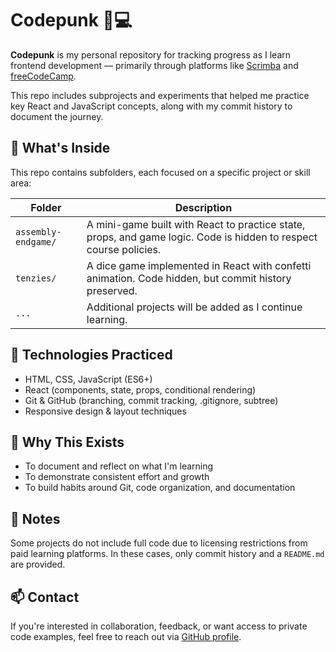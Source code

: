 # Codepunk 🧠💻

**Codepunk** is my personal repository for tracking progress as I learn frontend development — primarily through platforms like [Scrimba](https://scrimba.com/) and [freeCodeCamp](https://www.freecodecamp.org/).

This repo includes subprojects and experiments that helped me practice key React and JavaScript concepts, along with my commit history to document the journey.

## 🚀 What's Inside

This repo contains subfolders, each focused on a specific project or skill area:

| Folder | Description |
|--------|-------------|
| `assembly-endgame/` | A mini-game built with React to practice state, props, and game logic. Code is hidden to respect course policies. |
| `tenzies/`          | A dice game implemented in React with confetti animation. Code hidden, but commit history preserved. |
| `...`               | Additional projects will be added as I continue learning.

## 🧱 Technologies Practiced

- HTML, CSS, JavaScript (ES6+)
- React (components, state, props, conditional rendering)
- Git & GitHub (branching, commit tracking, .gitignore, subtree)
- Responsive design & layout techniques

## 🧠 Why This Exists

- To document and reflect on what I'm learning
- To demonstrate consistent effort and growth
- To build habits around Git, code organization, and documentation

## 📌 Notes

Some projects do not include full code due to licensing restrictions from paid learning platforms. In these cases, only commit history and a `README.md` are provided.

## 📫 Contact

If you're interested in collaboration, feedback, or want access to private code examples, feel free to reach out via [GitHub profile](https://github.com/windowwelder).

